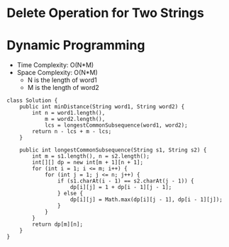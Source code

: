 # Delete Operation for Two Strings

# Dynamic Programming

- Time Complexity: O(N\*M)
- Space Complexity: O(N\*M)
  - N is the length of word1
  - M is the length of word2

```
class Solution {
    public int minDistance(String word1, String word2) {
        int n = word1.length(),
            m = word2.length(),
            lcs = longestCommonSubsequence(word1, word2);
        return n - lcs + m - lcs;
    }

    public int longestCommonSubsequence(String s1, String s2) {
        int m = s1.length(), n = s2.length();
        int[][] dp = new int[m + 1][n + 1];
        for (int i = 1; i <= m; i++) {
            for (int j = 1; j <= n; j++) {
                if (s1.charAt(i - 1) == s2.charAt(j - 1)) {
                    dp[i][j] = 1 + dp[i - 1][j - 1];
                } else {
                    dp[i][j] = Math.max(dp[i][j - 1], dp[i - 1][j]);
                }
            }
        }
        return dp[m][n];
    }
}
```

